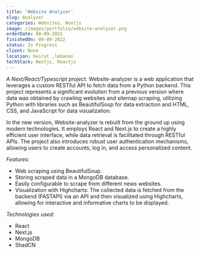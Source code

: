 ```yaml
---
title: 'Website Analyzer'
slug: Analyzer
categories: Websites, Nextjs
image: /images/portfolio/website-analyzer.png
orderDate: 08-09-2022
finishedOn: 09-09-2022
status: In Progress
client: None
location: beirut ,lebanon
techStack: Nextjs, Reactjs
---
```

<p><i>A Next/React/Typescript project.</i> Website-analyzer is a web application that leverages a custom RESTful API to fetch data from a Python backend. This project represents a significant evolution from a previous version where data was obtained by crawling websites and sitemap scraping, utilizing Python with libraries such as BeautifulSoup for data extraction and HTML, CSS, and JavaScript for data visualization.

In the new version, Website-analyzer is rebuilt from the ground up using modern technologies. It employs React and Next.js to create a highly efficient user interface, while data retrieval is facilitated through RESTful APIs. The project also introduces robust user authentication mechanisms, allowing users to create accounts, log in, and access personalized content. </p>

<p><i>Features:</i>  </p>

<ul>
	<li>Web scraping using BeautifulSoup.</li>
	<li>Storing scraped data in a MongoDB database.</li>
    <li>Easily configurable to scrape from different news websites.</li>
    <li>Visualization with Highcharts: The collected data is fetched from the backend (FASTAPI) via an API and then visualized using Highcharts, allowing for interactive and informative charts to be displayed.</li>
	
</ul>

<p><i>Technologies used:</i>  </p>
<ul>
	<li>React</li>
	<li>Next.js</li>
    <li>MongoDB</li>
    <li>ShadCN</li>
	
</ul>



